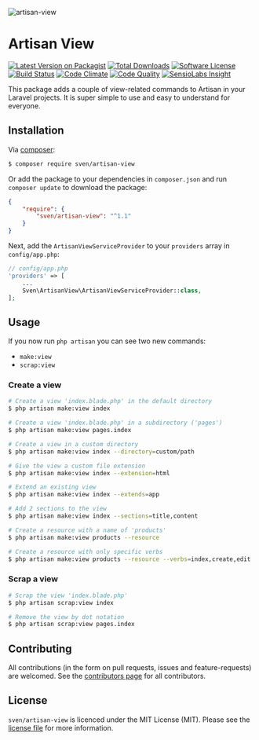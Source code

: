 ![artisan-view](https://cloud.githubusercontent.com/assets/11269635/14457826/a3bde82a-00ad-11e6-8161-0c218937156a.jpg)

# Artisan View

[![Latest Version on Packagist][ico-version]][link-packagist]
[![Total Downloads][ico-downloads]][link-downloads]
[![Software License][ico-license]](LICENSE.md)
[![Build Status][ico-travis]][link-travis]
[![Code Climate][ico-codeclimate]][link-codeclimate]
[![Code Quality][ico-quality]][link-quality]
[![SensioLabs Insight][ico-insight]][link-insight]

This package adds a couple of view-related commands to Artisan in your Laravel
projects. It is super simple to use and easy to understand for everyone.

## Installation
Via [composer](http://getcomposer.org):

```bash
$ composer require sven/artisan-view
```

Or add the package to your dependencies in `composer.json` and run
`composer update` to download the package:

```json
{
    "require": {
        "sven/artisan-view": "^1.1"
    }
}
```

Next, add the `ArtisanViewServiceProvider` to your `providers` array in `config/app.php`:

```php
// config/app.php
'providers' => [
    ...
    Sven\ArtisanView\ArtisanViewServiceProvider::class,
];
```

## Usage
If you now run `php artisan` you can see two new commands:
- `make:view`
- `scrap:view`

### Create a view
```bash
# Create a view 'index.blade.php' in the default directory
$ php artisan make:view index

# Create a view 'index.blade.php' in a subdirectory ('pages')
$ php artisan make:view pages.index

# Create a view in a custom directory
$ php artisan make:view index --directory=custom/path

# Give the view a custom file extension
$ php artisan make:view index --extension=html

# Extend an existing view
$ php artisan make:view index --extends=app

# Add 2 sections to the view
$ php artisan make:view index --sections=title,content

# Create a resource with a name of 'products'
$ php artisan make:view products --resource

# Create a resource with only specific verbs
$ php artisan make:view products --resource --verbs=index,create,edit
```

### Scrap a view
```bash
# Scrap the view 'index.blade.php'
$ php artisan scrap:view index

# Remove the view by dot notation
$ php artisan scrap:view pages.index
```

## Contributing
All contributions (in the form on pull requests, issues and feature-requests) are
welcomed. See the [contributors page](../../graphs/contributors) for all contributors.

## License
`sven/artisan-view` is licenced under the MIT License (MIT). Please see the
[license file](LICENSE.md) for more information.

[ico-version]: https://img.shields.io/packagist/v/sven/artisan-view.svg?style=flat-square
[ico-license]: https://img.shields.io/badge/license-MIT-green.svg?style=flat-square
[ico-downloads]: https://img.shields.io/packagist/dt/sven/artisan-view.svg?style=flat-square
[ico-travis]: https://img.shields.io/travis/svenluijten/artisan-view.svg?style=flat-square
[ico-codeclimate]: https://img.shields.io/codeclimate/github/svenluijten/artisan-view.svg?style=flat-square
[ico-quality]: https://img.shields.io/scrutinizer/g/svenluijten/artisan-view.svg?style=flat-square
[ico-insight]: https://img.shields.io/sensiolabs/i/66dec030-8f99-435c-8e2f-e9f3d8894665.svg?style=flat-square

[link-packagist]: https://packagist.org/packages/sven/artisan-view
[link-downloads]: https://packagist.org/packages/sven/artisan-view
[link-travis]: https://travis-ci.org/svenluijten/artisan-view
[link-codeclimate]: https://codeclimate.com/github/svenluijten/artisan-view
[link-quality]: https://scrutinizer-ci.com/g/svenluijten/artisan-view/?branch=master
[link-insight]: https://insight.sensiolabs.com/projects/66dec030-8f99-435c-8e2f-e9f3d8894665

